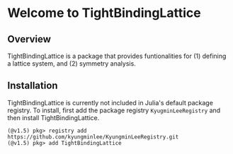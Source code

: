 # Welcome to TightBindingLattice

## Overview

TightBindingLattice is a package that provides funtionalities for (1) defining a lattice system, and (2) symmetry analysis.


## Installation

TightBindingLattice is currently not included in Julia's default package registry.
To install, first add the package registry `KyugminLeeRegistry` and then install TightBindingLattice.
```julia-repl
(@v1.5) pkg> registry add https://github.com/kyungminlee/KyungminLeeRegistry.git
(@v1.5) pkg> add TightBindingLattice
```

